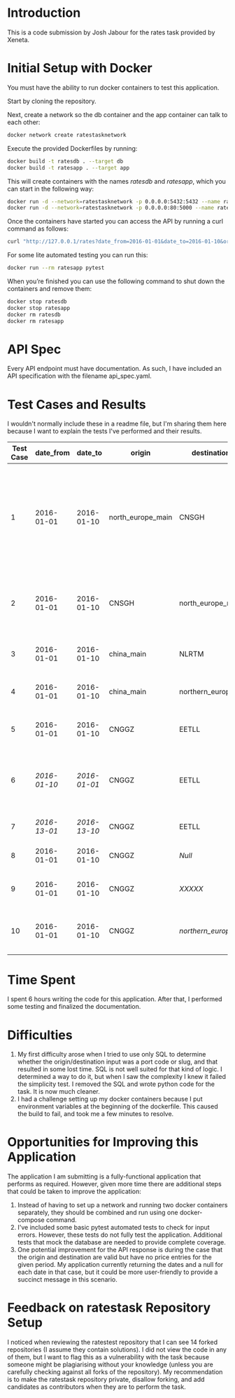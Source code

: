# Introduction
This is a code submission by Josh Jabour for the rates task provided by Xeneta.

# Initial Setup with Docker

You must have the ability to run docker containers to test this application.

Start by cloning the repository.

Next, create a network so the db container and the app container can talk to each other:

```bash
docker network create ratestasknetwork
```

Execute the provided Dockerfiles by running:

```bash
docker build -t ratesdb . --target db
docker build -t ratesapp . --target app
```

This will create containers with the names *ratesdb* and *ratesapp*, which you can start in the following way:

```bash
docker run -d --network=ratestasknetwork -p 0.0.0.0:5432:5432 --name ratesdb ratesdb
docker run -d --network=ratestasknetwork -p 0.0.0.0:80:5000 --name ratesapp ratesapp
```

Once the containers have started you can access the API by running a curl command as follows:

```bash
curl "http://127.0.0.1/rates?date_from=2016-01-01&date_to=2016-01-10&origin=CNSGH&destination=north_europe_main"
```

For some lite automated testing you can run this:
```bash
docker run --rm ratesapp pytest
```

When you’re finished you can use the following command to shut down the containers and remove them:

```bash
docker stop ratesdb
docker stop ratesapp
docker rm ratesdb
docker rm ratesapp
```

# API Spec

Every API endpoint must have documentation. As such, I have included an API specification with the filename api_spec.yaml.

# Test Cases and Results

I wouldn't normally include these in a readme file, but I'm sharing them here because I want to explain the tests I've performed and their results.

| Test Case | date_from  | date_to    | origin           | destination       | Results                                                                                   | Pass/Fail |
|-----------|------------|------------|------------------|-------------------|--------------------------------------------------------------------------------------------|-----------|
| 1         | 2016-01-01 | 2016-01-10 | north_europe_main| CNSGH             | Matches results provided in readme. For average_price, 3+ rates gives the rounded average, 1-2 rates gives null, and 0 rates gives null. | PASS      |
| 2         | 2016-01-01 | 2016-01-10 | CNSGH            | north_europe_main | Includes dates, but average_price are all nulls because no records exist for this route   | PASS      |
| 3         | 2016-01-01 | 2016-01-10 | china_main       | NLRTM             | PASS (checked results using manual queries)                                               | PASS      |
| 4         | 2016-01-01 | 2016-01-10 | china_main       | northern_europe   | PASS (checked results using manual queries)                                               | PASS      |
| 5         | 2016-01-01 | 2016-01-10 | CNGGZ            | EETLL             | PASS (checked results using manual queries)                                               | PASS      |
| 6         | *2016-01-10* | *2016-01-01* | CNGGZ            | EETLL             | "Error": "Invalid date range. The date_from must be earlier than the date_to"             | PASS      |
| 7         | *2016-13-01* | *2016-13-10* | CNGGZ            | EETLL             | "Error": "Invalid date format"                                                            | PASS      |
| 8         | 2016-01-01 | 2016-01-10 | CNGGZ            | *Null*              | "Error": "Missing query parameters"                                                       | PASS      |
| 9         | 2016-01-01 | 2016-01-10 | CNGGZ            | *XXXXX*             | "Error": "Port code XXXXX does not exist."                                                | PASS      |
| 10        | 2016-01-01 | 2016-01-10 | CNGGZ            | *northern_europ*    | "Error": "Region northern_europ does not exist."                                          | PASS      |

# Time Spent

I spent 6 hours writing the code for this application. After that, I performed some testing and finalized the documentation.

# Difficulties

1. My first difficulty arose when I tried to use only SQL to determine whether the origin/destination input was a port code or slug, and that resulted in some lost time. SQL is not well suited for that kind of logic. I determined a way to do it, but when I saw the complexity I knew it failed the simplicity test. I removed the SQL and wrote python code for the task. It is now much cleaner.
1. I had a challenge setting up my docker containers because I put environment variables at the beginning of the dockerfile. This caused the build to fail, and took me a few minutes to resolve.

# Opportunities for Improving this Application

The application I am submitting is a fully-functional application that performs as required. However, given more time there are additional steps that could be taken to improve the application:
1. Instead of having to set up a network and running two docker containers separately, they should be combined and run using one docker-compose command.
1. I've included some basic pytest automated tests to check for input errors. However, these tests do not fully test the application. Additional tests that mock the database are needed to provide complete coverage.
1. One potential improvement for the API response is during the case that the origin and destination are valid but have no price entries for the given period. My application currently returning the dates and a null for each date in that case, but it could be more user-friendly to provide a succinct message in this scenario.

# Feedback on ratestask Repository Setup

I noticed when reviewing the ratestest repository that I can see 14 forked repositories (I assume they contain solutions). I did not view the code in any of them, but I want to flag this as a vulnerability with the task because someone might be plagiarising without your knowledge (unless you are carefully checking against all forks of the repository). My recommendation is to make the ratestask repository private, disallow forking, and add candidates as contributors when they are to perform the task.